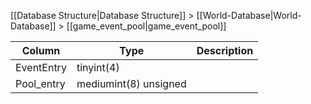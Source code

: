 [[Database Structure|Database Structure]] > [[World-Database|World-Database]] > [[game_event_pool|game_event_pool]]

Column | Type | Description
--- | --- | ---
EventEntry | tinyint(4) | 
Pool_entry | mediumint(8) unsigned | 

